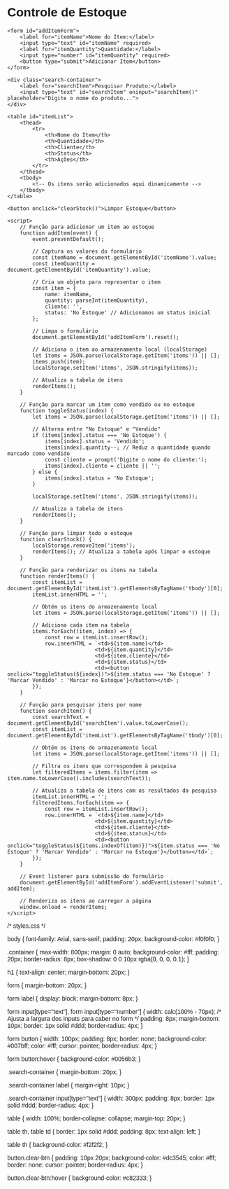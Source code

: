 <!DOCTYPE html>
<html lang="pt-BR">
<head>
    <meta charset="UTF-8">
    <meta name="viewport" content="width=device-width, initial-scale=1.0">
    <title>Controle de Estoque</title>
    <link rel="stylesheet" href="carlos.css">
    <style>
        /* Estilos opcionais */
        body {
            font-family: Arial, sans-serif;
            padding: 20px;
        }
        table {
            width: 100%;
            border-collapse: collapse;
            margin-top: 20px;
        }
        th, td {
            border: 1px solid #dddddd;
            text-align: left;
            padding: 8px;
        }
        th {
            background-color: #f2f2f2;
        }
        .search-container {
            margin-top: 10px;
        }
    </style>
</head>
<body>
    <h1>Controle de Estoque</h1>

    <form id="addItemForm">
        <label for="itemName">Nome do Item:</label>
        <input type="text" id="itemName" required>
        <label for="itemQuantity">Quantidade:</label>
        <input type="number" id="itemQuantity" required>
        <button type="submit">Adicionar Item</button>
    </form>

    <div class="search-container">
        <label for="searchItem">Pesquisar Produto:</label>
        <input type="text" id="searchItem" oninput="searchItem()" placeholder="Digite o nome do produto...">
    </div>

    <table id="itemList">
        <thead>
            <tr>
                <th>Nome do Item</th>
                <th>Quantidade</th>
                <th>Cliente</th>
                <th>Status</th>
                <th>Ações</th>
            </tr>
        </thead>
        <tbody>
            <!-- Os itens serão adicionados aqui dinamicamente -->
        </tbody>
    </table>

    <button onclick="clearStock()">Limpar Estoque</button>

    <script>
        // Função para adicionar um item ao estoque
        function addItem(event) {
            event.preventDefault();

            // Captura os valores do formulário
            const itemName = document.getElementById('itemName').value;
            const itemQuantity = document.getElementById('itemQuantity').value;

            // Cria um objeto para representar o item
            const item = {
                name: itemName,
                quantity: parseInt(itemQuantity),
                cliente: '',
                status: 'No Estoque' // Adicionamos um status inicial
            };

            // Limpa o formulário
            document.getElementById('addItemForm').reset();

            // Adiciona o item ao armazenamento local (localStorage)
            let items = JSON.parse(localStorage.getItem('items')) || [];
            items.push(item);
            localStorage.setItem('items', JSON.stringify(items));

            // Atualiza a tabela de itens
            renderItems();
        }

        // Função para marcar um item como vendido ou no estoque
        function toggleStatus(index) {
            let items = JSON.parse(localStorage.getItem('items')) || [];

            // Alterna entre "No Estoque" e "Vendido"
            if (items[index].status === 'No Estoque') {
                items[index].status = 'Vendido';
                items[index].quantity--; // Reduz a quantidade quando marcado como vendido
                const cliente = prompt('Digite o nome do cliente:');
                items[index].cliente = cliente || '';
            } else {
                items[index].status = 'No Estoque';
            }

            localStorage.setItem('items', JSON.stringify(items));

            // Atualiza a tabela de itens
            renderItems();
        }

        // Função para limpar todo o estoque
        function clearStock() {
            localStorage.removeItem('items');
            renderItems(); // Atualiza a tabela após limpar o estoque
        }

        // Função para renderizar os itens na tabela
        function renderItems() {
            const itemList = document.getElementById('itemList').getElementsByTagName('tbody')[0];
            itemList.innerHTML = '';

            // Obtém os itens do armazenamento local
            let items = JSON.parse(localStorage.getItem('items')) || [];

            // Adiciona cada item na tabela
            items.forEach((item, index) => {
                const row = itemList.insertRow();
                row.innerHTML = `<td>${item.name}</td>
                                <td>${item.quantity}</td>
                                <td>${item.cliente}</td>
                                <td>${item.status}</td>
                                <td><button onclick="toggleStatus(${index})">${item.status === 'No Estoque' ? 'Marcar Vendido' : 'Marcar no Estoque'}</button></td>`;
            });
        }

        // Função para pesquisar itens por nome
        function searchItem() {
            const searchText = document.getElementById('searchItem').value.toLowerCase();
            const itemList = document.getElementById('itemList').getElementsByTagName('tbody')[0];

            // Obtém os itens do armazenamento local
            let items = JSON.parse(localStorage.getItem('items')) || [];

            // Filtra os itens que correspondem à pesquisa
            let filteredItems = items.filter(item => item.name.toLowerCase().includes(searchText));

            // Atualiza a tabela de itens com os resultados da pesquisa
            itemList.innerHTML = '';
            filteredItems.forEach(item => {
                const row = itemList.insertRow();
                row.innerHTML = `<td>${item.name}</td>
                                <td>${item.quantity}</td>
                                <td>${item.cliente}</td>
                                <td>${item.status}</td>
                                <td><button onclick="toggleStatus(${items.indexOf(item)})">${item.status === 'No Estoque' ? 'Marcar Vendido' : 'Marcar no Estoque'}</button></td>`;
            });
        }

        // Event listener para submissão do formulário
        document.getElementById('addItemForm').addEventListener('submit', addItem);

        // Renderiza os itens ao carregar a página
        window.onload = renderItems;
    </script>
</body>
</html>

/* styles.css */

body {
  font-family: Arial, sans-serif;
  padding: 20px;
  background-color: #f0f0f0;
}

.container {
  max-width: 800px;
  margin: 0 auto;
  background-color: #fff;
  padding: 20px;
  border-radius: 8px;
  box-shadow: 0 0 10px rgba(0, 0, 0, 0.1);
}

h1 {
  text-align: center;
  margin-bottom: 20px;
}

form {
  margin-bottom: 20px;
}

form label {
  display: block;
  margin-bottom: 8px;
}

form input[type="text"],
form input[type="number"] {
  width: calc(100% - 70px); /* Ajusta a largura dos inputs para caber no form */
  padding: 8px;
  margin-bottom: 10px;
  border: 1px solid #ddd;
  border-radius: 4px;
}

form button {
  width: 100px;
  padding: 8px;
  border: none;
  background-color: #007bff;
  color: #fff;
  cursor: pointer;
  border-radius: 4px;
}

form button:hover {
  background-color: #0056b3;
}

.search-container {
  margin-bottom: 20px;
}

.search-container label {
  margin-right: 10px;
}

.search-container input[type="text"] {
  width: 300px;
  padding: 8px;
  border: 1px solid #ddd;
  border-radius: 4px;
}

table {
  width: 100%;
  border-collapse: collapse;
  margin-top: 20px;
}

table th, table td {
  border: 1px solid #ddd;
  padding: 8px;
  text-align: left;
}

table th {
  background-color: #f2f2f2;
}

button.clear-btn {
  padding: 10px 20px;
  background-color: #dc3545;
  color: #fff;
  border: none;
  cursor: pointer;
  border-radius: 4px;
}

button.clear-btn:hover {
  background-color: #c82333;
}







